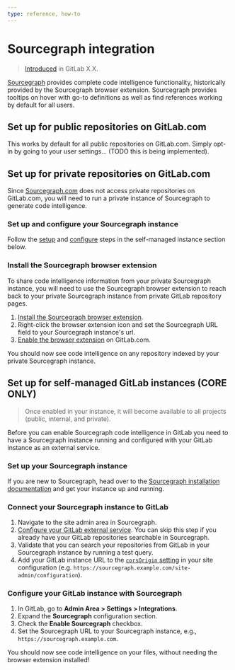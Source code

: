 ```yaml
---
type: reference, how-to
---
```


# Sourcegraph integration

> [Introduced](https://gitlab.com/gitlab-org/gitlab/merge_requests/16556) in GitLab X.X.

[Sourcegraph](https://sourcegraph.com) provides complete code intelligence functionality,
historically provided by the Sourcegraph browser extension. Sourcegraph provides tooltips on hover with go-to definitions as well as
find references working by default for all users.

## Set up for public repositories on GitLab.com

This works by default for all public repositories on GitLab.com. Simply opt-in by going to your user settings... (TODO this is being implemented).

## Set up for private repositories on GitLab.com

Since [Sourcegraph.com](http://sourcegraph.com/search) does not access private repositories on GitLab.com, you will need to run a private instance of Sourcegraph to generate code intelligence.

### Set up and configure your Sourcegraph instance

Follow the [setup](#set-up-your-sourcegraph-instance) and [configure](#configure-your-sourcegraph-instance-with-gitlab) steps in the self-managed instance section below.

### Install the Sourcegraph browser extension

To share code intelligence information from your private Sourcegraph instance, you will need to use the Sourcegraph browser extension to reach back to your private Sourcegraph instance from private GitLab repository pages.

1. [Install the Sourcegraph browser extension](https://docs.sourcegraph.com/integration/browser_extension).
1. Right-click the browser extension icon and set the Sourcegraph URL field to your Sourcegraph instance's url.
1. [Enable the browser extension](https://docs.sourcegraph.com/integration/browser_extension#enabling-the-browser-extension-on-your-code-host) on GitLab.com.

You should now see code intelligence on any repository indexed by your private Sourcegraph instance.

## Set up for self-managed GitLab instances **(CORE ONLY)**

> Once enabled in your instance, it will become available to all projects (public, internal, and private).

Before you can enable Sourcegraph code intelligence in GitLab you need to have a
Sourcegraph instance running and configured with your GitLab instance as an external
service.

### Set up your Sourcegraph instance

If you are new to Sourcegraph, head over to the [Sourcegraph installation documentation](https://docs.sourcegraph.com/admin) and get your instance up and running.

### Connect your Sourcegraph instance to GitLab

1. Navigate to the site admin area in Sourcegraph.
1. [Configure your GitLab external service](https://docs.sourcegraph.com/admin/external_service/gitlab).
You can skip this step if you already have your GitLab repositories searchable in Sourcegraph.
1. Validate that you can search your repositories from GitLab in your Sourcegraph instance by running a test query.
1. Add your GitLab instance URL to the [`corsOrigin` setting](https://docs.sourcegraph.com/admin/config/site_config#corsOrigin) in your site configuration (e.g. `https://sourcegraph.example.com/site-admin/configuration`).

### Configure your GitLab instance with Sourcegraph

1. In GitLab, go to **Admin Area > Settings > Integrations**.
1. Expand the **Sourcegraph** configuration section.
1. Check the **Enable Sourcegraph** checkbox.
1. Set the Sourcegraph URL to your Sourcegraph instance, e.g., `https://sourcegraph.example.com`.

You should now see code intelligence on your files, without needing the browser
extension installed!
